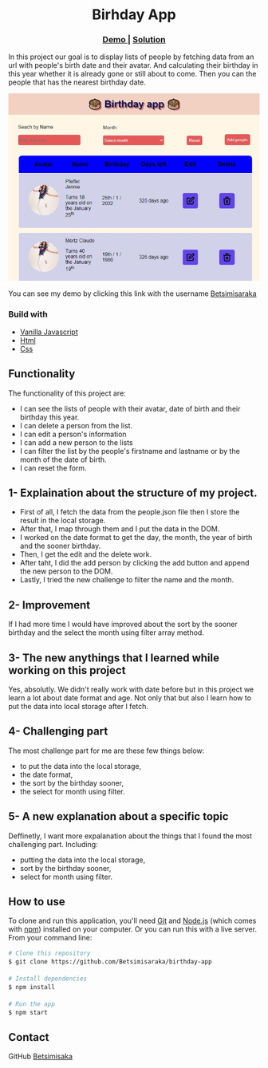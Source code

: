 <h1 align="center">Birhday App</h1>

<div align="center">
  <h3>
    <a href="https://github.com/Betsimisaraka/birthday-app">
      Demo
    </a>
    <span> | </span>
    <a href="https://birthday-app-anita.netlify.app/">
      Solution
    </a>
  </h3>
</div>


In this project our goal is to display lists of people by fetching data from an url with people's birth date and their avatar. And calculating their birthday in this year whether it is already gone or still about to come. Then you can the people that has the nearest birthday date.

![My birthday app](./assets/birthday-app.webp)

You can see my demo by clicking this link with the username [Betsimisaraka](https://github.com/Betsimisaraka/birthday-app)

### Build with

-   [Vanilla Javascript](https://reactjs.org/)
-   [Html](https://html.org/)
-   [Css](https://css.org)

## Functionality

The functionality of this project are:

- I can see the lists of people with their avatar, date of birth and their birthday this year.
- I can delete a person from the list.
- I can edit a person's information
- I can add a new person to the lists
- I can filter the list by the people's firstname and lastname or by the month of the date of birth.
- I can reset the form.

## 1- Explaination about the structure of my project.
- First of all, I fetch the data from the people.json file then I store the result in the local storage.
- After that, I map through them and I put the data in the DOM.
- I worked on the date format to get the day, the month, the year of birth and the sooner birthday.
- Then, I get the edit and the delete work.
- After taht, I did the add person by clicking the add button and append the new person to the DOM.
- Lastly, I tried the new challenge to filter the name and the month.
## 2- Improvement

If I had more time I would have improved about the sort by the sooner birthday and the select the month using filter array method.

## 3- The new anythings that I learned while working on this project

Yes, absolutly. We didn't really work with date before but in this project we learn a lot about date format and age. Not only that but also I learn how to put the data into local storage after I fetch.

## 4- Challenging part
The most challenge part for me are these few things below:
- to put the data into the local storage,
- the date format,
- the sort by the birthday sooner,
- the select for month using filter.

## 5- A new explanation about a specific topic

Deffinetly, I want more expalanation about the things that I found the most challenging part. Including: 
- putting the data into the local storage,
- sort by the birthday sooner,
- select for month using filter.

## How to use

To clone and run this application, you'll need [Git](https://git-scm.com) and [Node.js](https://nodejs.org/en/download/) (which comes with [npm](http://npmjs.com)) installed on your computer. Or you can run this with a live server. From your command line: 

```bash
# Clone this repository
$ git clone https://github.com/Betsimisaraka/birthday-app

# Install dependencies
$ npm install

# Run the app
$ npm start
```

## Contact

GitHub [Betsimisaka](https://{github.com/Betsimisaraka})
